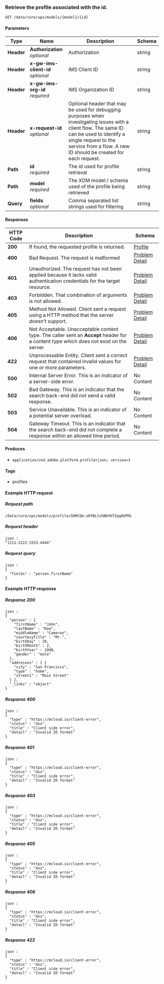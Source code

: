 
<a name="getprofile"></a>
### Retrieve the profile associated with the id.
```
GET /data/core/ups/models/{model}/{id}
```


#### Parameters

|Type|Name|Description|Schema|
|---|---|---|---|
|**Header**|**Authorization**  <br>*optional*|Authorization|string|
|**Header**|**x-gw-ims-client-id**  <br>*optional*|IMS Client ID|string|
|**Header**|**x-gw-ims-org-id**  <br>*required*|IMS Organization ID|string|
|**Header**|**x-request-id**  <br>*optional*|Optional header that may be used for debugging purposes when investigating issues with a client flow. The same ID can be used to identify a single request to the service from a flow. A new ID should be created for each request.|string|
|**Path**|**id**  <br>*required*|The id used for profile retrieval|string|
|**Path**|**model**  <br>*required*|The XDM model / schema used of the profile being retrieved|string|
|**Query**|**fields**  <br>*optional*|Comma separated list strings used for filtering|string|


#### Responses

|HTTP Code|Description|Schema|
|---|---|---|
|**200**|If found, the requested profile is returned.|[Profile](../definitions/Profile.md#profile)|
|**400**|Bad Request. The request is malformed|[Problem Detail](../definitions/Problem_Detail.md#problem-detail)|
|**401**|Unauthorized. The request has not been applied because it  lacks valid authentication credentials for the target resource.|[Problem Detail](../definitions/Problem_Detail.md#problem-detail)|
|**403**|Forbidden. That combination of arguments is not allowed.|[Problem Detail](../definitions/Problem_Detail.md#problem-detail)|
|**405**|Method Not Allowed. Client sent a request using a HTTP method that the server doesn't support.|[Problem Detail](../definitions/Problem_Detail.md#problem-detail)|
|**406**|Not Acceptable. Unacceptable content type. The caller sent an <b>Accept</b> header for a content type which does not exist on the server|[Problem Detail](../definitions/Problem_Detail.md#problem-detail)|
|**422**|Unprocessable Entity. Client sent a correct request that contained invalid values for one or more parameters.|[Problem Detail](../definitions/Problem_Detail.md#problem-detail)|
|**500**|Internal Server Error. This is an indicator of a server-side error.|No Content|
|**502**|Bad Gateway. This is an indicator that the search back-end did not send a valid response.|No Content|
|**503**|Service Unavailable. This is an indicator of a potential server overload.|No Content|
|**504**|Gateway Timeout. This is an indicator that the search back-end did not complete a response within an allowed time period.|No Content|


#### Produces

* `application/vnd.adobe.platform.profile+json; version=1`


#### Tags

* profiles


#### Example HTTP request

##### Request path
```
/data/core/ups/models/profile/GbMCQm-uOYBLtxhNbYHfZqq6GPMi
```


##### Request header
```
json :
"1111-2222-3333-4444"
```


##### Request query
```
json :
{
  "fields" : "person.firstName"
}
```


#### Example HTTP response

##### Response 200
```
json :
{
  "person" : {
    "firstName" : "John",
    "lastName" : "Doe",
    "middleName" : "Cameron",
    "courtesyTitle" : "Mr.",
    "birthDay" : 29,
    "birthMonth" : 2,
    "birthYear" : 1998,
    "gender" : "male"
  },
  "addresses" : [ {
    "city" : "San Francisco",
    "type" : "home",
    "street1" : "Main Street"
  } ],
  "_links" : "object"
}
```


##### Response 400
```
json :
{
  "type" : "https://mcloud.io/client-error",
  "status" : "4xx",
  "title" : "Client side error",
  "detail" : "Invalid ID format"
}
```


##### Response 401
```
json :
{
  "type" : "https://mcloud.io/client-error",
  "status" : "4xx",
  "title" : "Client side error",
  "detail" : "Invalid ID format"
}
```


##### Response 403
```
json :
{
  "type" : "https://mcloud.io/client-error",
  "status" : "4xx",
  "title" : "Client side error",
  "detail" : "Invalid ID format"
}
```


##### Response 405
```
json :
{
  "type" : "https://mcloud.io/client-error",
  "status" : "4xx",
  "title" : "Client side error",
  "detail" : "Invalid ID format"
}
```


##### Response 406
```
json :
{
  "type" : "https://mcloud.io/client-error",
  "status" : "4xx",
  "title" : "Client side error",
  "detail" : "Invalid ID format"
}
```


##### Response 422
```
json :
{
  "type" : "https://mcloud.io/client-error",
  "status" : "4xx",
  "title" : "Client side error",
  "detail" : "Invalid ID format"
}
```



